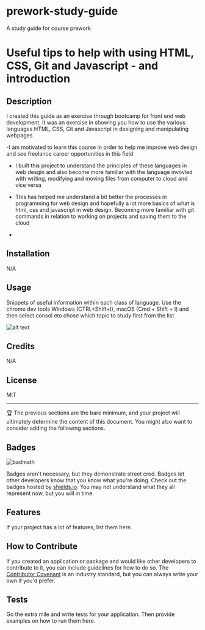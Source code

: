 # prework-study-guide
A study guide for course prework
# Useful tips to help with using HTML, CSS, Git and Javascript - and introduction

## Description

I created this guide as an exercise through bootcamp for front end web development. It was an exercise in showing you how to use the various languages HTML, CSS, Git and Javascript in designing and manipulating webpages

-I am motivated to learn this course in order to help me improve web design and see freelance career opportunities in this field
- I built this project to understand the principles of these languages in web desgin and also become more familiar with the language invovled with writing, modifying and moving files from computer to cloud and vice versa
- This has helped me understand a bit better the processes in programming for web design and hopefully a lot more
basics of what is html, css and javascript in web design. Becoming more familiar with git commands in relation to working on projects and saving them to the cloud


- 
## Installation

N/A

## Usage

Snippets of useful information within each class of language. Use the chrome dev tools Windows (CTRL+Shift+I), macOS (Cmd + Shift + I) and then select consol eto chose which topic to study first from the list

![alt text](assets/images/screenshot.png)

## Credits

N/A

## License

MIT

---

🏆 The previous sections are the bare minimum, and your project will ultimately determine the content of this document. You might also want to consider adding the following sections.

## Badges

![badmath](https://img.shields.io/github/languages/top/nielsenjared/badmath)

Badges aren't necessary, but they demonstrate street cred. Badges let other developers know that you know what you're doing. Check out the badges hosted by [shields.io](https://shields.io/). You may not understand what they all represent now, but you will in time.

## Features

If your project has a lot of features, list them here.

## How to Contribute

If you created an application or package and would like other developers to contribute to it, you can include guidelines for how to do so. The [Contributor Covenant](https://www.contributor-covenant.org/) is an industry standard, but you can always write your own if you'd prefer.

## Tests

Go the extra mile and write tests for your application. Then provide examples on how to run them here.
